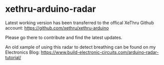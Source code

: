 # xethru-arduino-radar

Latest working version has been transferred to the offical XeThru Github account: https://github.com/xethru/xethru-arduino

Please go there to contribute and find the latest updates.

An old xample of using this radar to detect breathing can be found on my Electronics Blog: https://www.build-electronic-circuits.com/arduino-radar-tutorial/

